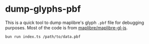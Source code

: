 # dump-glyphs-pbf

This is a quick tool to dump maplibre's glyph `.pbf` file for debugging purposes.
Most of the code is from [maplibre/maplibre-gl-js](https://github.com/maplibre/maplibre-gl-js).

```bash
bun run index.ts /path/to/data.pbf
```

